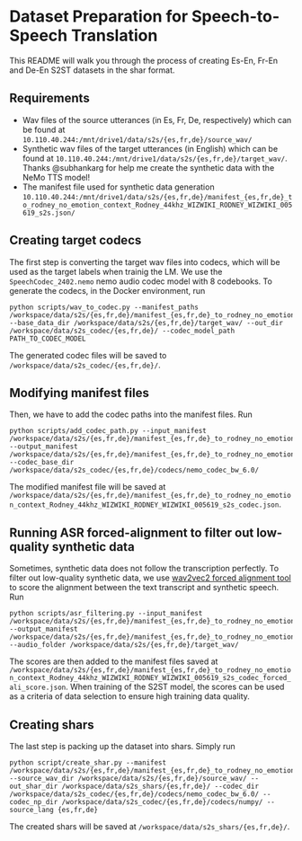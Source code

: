 # Dataset Preparation for Speech-to-Speech Translation

This README will walk you through the process of creating Es-En, Fr-En and De-En S2ST datasets in the shar format.

## Requirements
- Wav files of the source utterances (in Es, Fr, De, respectively) which can be found at ``10.110.40.244:/mnt/drive1/data/s2s/{es,fr,de}/source_wav/``
- Synthetic wav files of the target utterances (in English) which can be found at ``10.110.40.244:/mnt/drive1/data/s2s/{es,fr,de}/target_wav/``. Thanks @subhankarg for help me create the synthetic data with the NeMo TTS model!
- The manifest file used for synthetic data generation ``10.110.40.244:/mnt/drive1/data/s2s/{es,fr,de}/manifest_{es,fr,de}_to_rodney_no_emotion_context_Rodney_44khz_WIZWIKI_RODNEY_WIZWIKI_005619_s2s.json/``

## Creating target codecs
The first step is converting the target wav files into codecs, which will be used as the target labels when trainig the LM.
We use the  ``SpeechCodec_2402.nemo`` nemo audio codec model with 8 codebooks.
To generate the codecs, in the Docker environment, run
```
python scripts/wav_to_codec.py --manifest_paths /workspace/data/s2s/{es,fr,de}/manifest_{es,fr,de}_to_rodney_no_emotion_context_Rodney_44khz_WIZWIKI_RODNEY_WIZWIKI_005619_s2s.json --base_data_dir /workspace/data/s2s/{es,fr,de}/target_wav/ --out_dir /workspace/data/s2s_codec/{es,fr,de}/ --codec_model_path PATH_TO_CODEC_MODEL
```

The generated codec files will be saved to ``/workspace/data/s2s_codec/{es,fr,de}/``.

## Modifying manifest files
Then, we have to add the codec paths into the manifest files. Run
```
python scripts/add_codec_path.py --input_manifest /workspace/data/s2s/{es,fr,de}/manifest_{es,fr,de}_to_rodney_no_emotion_context_Rodney_44khz_WIZWIKI_RODNEY_WIZWIKI_005619_s2s.json --output_manifest /workspace/data/s2s/{es,fr,de}/manifest_{es,fr,de}_to_rodney_no_emotion_context_Rodney_44khz_WIZWIKI_RODNEY_WIZWIKI_005619_s2s_codec.json --codec_base_dir /workspace/data/s2s_codec/{es,fr,de}/codecs/nemo_codec_bw_6.0/
```

The modified manifest file will be saved at ``/workspace/data/s2s/{es,fr,de}/manifest_{es,fr,de}_to_rodney_no_emotion_context_Rodney_44khz_WIZWIKI_RODNEY_WIZWIKI_005619_s2s_codec.json``.

## Running ASR forced-alignment to filter out low-quality synthetic data
Sometimes, synthetic data does not follow the transcription perfectly.
To filter out low-quality synthetic data, we use [wav2vec2 forced alignment tool](https://pytorch.org/audio/stable/tutorials/forced_alignment_tutorial.html) to score the alignment between the text transcript and synthetic speech.
Run
```
python scripts/asr_filtering.py --input_manifest /workspace/data/s2s/{es,fr,de}/manifest_{es,fr,de}_to_rodney_no_emotion_context_Rodney_44khz_WIZWIKI_RODNEY_WIZWIKI_005619_s2s_codec.json --output_manifest /workspace/data/s2s/{es,fr,de}/manifest_{es,fr,de}_to_rodney_no_emotion_context_Rodney_44khz_WIZWIKI_RODNEY_WIZWIKI_005619_s2s_codec_forced_ali_score.json --audio_folder /workspace/data/s2s/{es,fr,de}/target_wav/
```
The scores are then added to the manifest files saved at ``/workspace/data/s2s/{es,fr,de}/manifest_{es,fr,de}_to_rodney_no_emotion_context_Rodney_44khz_WIZWIKI_RODNEY_WIZWIKI_005619_s2s_codec_forced_ali_score.json``.
When training of the S2ST model, the scores can be used as a criteria of data selection to ensure high training data quality.

## Creating shars
The last step is packing up the dataset into shars.
Simply run
```
python script/create_shar.py --manifest /workspace/data/s2s/{es,fr,de}/manifest_{es,fr,de}_to_rodney_no_emotion_context_Rodney_44khz_WIZWIKI_RODNEY_WIZWIKI_005619_s2s_codec_forced_ali_score.json --source_wav_dir /workspace/data/s2s/{es,fr,de}/source_wav/ --out_shar_dir /workspace/data/s2s_shars/{es,fr,de}/ --codec_dir /workspace/data/s2s_codec/{es,fr,de}/codecs/nemo_codec_bw_6.0/ --codec_np_dir /workspace/data/s2s_codec/{es,fr,de}/codecs/numpy/ --source_lang {es,fr,de}
```

The created shars will be saved at
``/workspace/data/s2s_shars/{es,fr,de}/``.